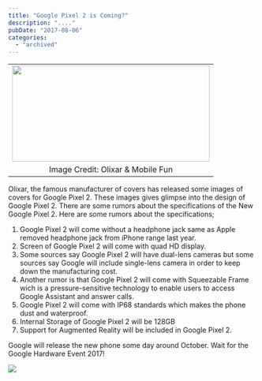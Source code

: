 ```yaml
---
title: "Google Pixel 2 is Coming?"
description: "...."
pubDate: "2017-08-06"
categories: 
  - "archived"
---
```


<table align="center" cellpadding="0" cellspacing="0" style="margin-left: auto; margin-right: auto; text-align: center;"><tbody><tr><td style="text-align: center;"><a href="https://3.bp.blogspot.com/-6VQUykPNZSo/WYc44t47teI/AAAAAAAAETk/RuQ2lb8NNM8Ur8OLsKcqISTM6Rt61SAPACLcBGAs/s1600/11111.jpg" style="margin-left: auto; margin-right: auto;"><img border="0" data-original-height="451" data-original-width="920" height="195" src="images/11111.jpg" width="400"></a></td></tr><tr><td style="text-align: center;">Image Credit: Olixar &amp; Mobile Fun</td></tr></tbody></table>

Olixar, the famous manufacturer of covers has released some images of covers for Google Pixel 2. These images gives glimpse into the design of Google Pixel 2. There are some rumors about the specifications of the New Google Pixel 2. Here are some rumors about the specifications;

1. Google Pixel 2 will come without a headphone jack same as Apple removed headphone jack from iPhone range last year.
2. Screen of Google Pixel 2 will come with quad HD display.
3. Some sources say Google Pixel 2 will have dual-lens cameras but some sources say Google will include single-lens camera in order to keep down the manufacturing cost.
4. Another rumor is that Google Pixel 2 will come with Squeezable Frame wich is a pressure-sensitive technology to enable users to access Google Assistant and answer calls.
5. Google Pixel 2 will come with IP68 standards which makes the phone dust and waterproof.
6. Internal Storage of Google Pixel 2 will be 128GB
7. Support for Augmented Reality will be included in Google Pixel 2.

Google will release the new phone some day around October. Wait for the Google Hardware Event 2017!

  

[![](/images/22222.jpg)](https://1.bp.blogspot.com/-4XJFwIZEfes/WYc5YJwQhoI/AAAAAAAAETs/xB_trHTonyQablBIceLcf9mPQ6pv17zxQCLcBGAs/s1600/22222.jpg)
